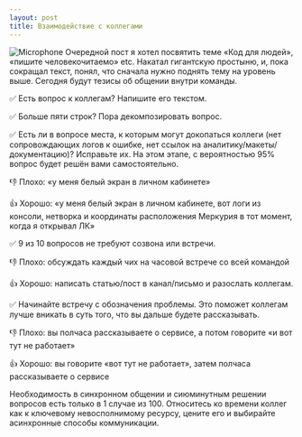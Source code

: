 ```yaml
---
layout: post
title: Взаимодействие с коллегами
---
```


<img class="blog-pic" src="https://scontent-waw1-1.cdninstagram.com/v/t51.2885-15/sh0.08/e35/p750x750/120851655_376024850191089_7015362036410103820_n.jpg?_nc_ht=scontent-waw1-1.cdninstagram.com&_nc_cat=109&_nc_ohc=2ePEJtOUybgAX_s2fx2&tp=1&oh=02efe45b365db99c537286da0b56efd3&oe=601E868F" alt="Microphone">
Очередной пост я хотел посвятить теме «Код для людей», «пишите человекочитаемо» etc. Накатал гигантскую простыню, и, пока сокращал текст, понял, что сначала нужно поднять тему на уровень выше. Сегодня будут тезисы об общении внутри команды.

✅ Есть вопрос к коллегам? Напишите его текстом.

✅ Больше пяти строк? Пора декомпозировать вопрос.

✅ Есть ли в вопросе места, к которым могут докопаться коллеги (нет сопровождающих логов к ошибке, нет ссылок на аналитику/макеты/документацию)? Исправьте их. На этом этапе, с вероятностью 95% вопрос будет решён вами самостоятельно.

👎 Плохо: «у меня белый экран в личном кабинете»

👍 Хорошо: «у меня белый экран в личном кабинете, вот логи из консоли, нетворка и координаты расположения Меркурия в тот момент, когда я открывал ЛК»

✅ 9 из 10 вопросов не требуют созвона или встречи.

👎 Плохо: обсуждать каждый чих на часовой встрече со всей командой

👍 Хорошо: написать статью/пост в канал/письмо и разослать коллегам.

✅ Начинайте встречу с обозначения проблемы. Это поможет коллегам лучше вникать в суть того, что вы дальше будете рассказывать.

👎 Плохо: вы полчаса рассказываете о сервисе, а потом говорите «и вот тут не работает»

👍 Хорошо: вы говорите «вот тут не работает», затем полчаса рассказываете о сервисе

Необходимость в синхронном общении и сиюминутным решении вопросов есть только в 1 случае из 100. Относитесь ко времени коллег как к ключевому невосполнимому ресурсу, цените его и выбирайте асинхронные способы коммуникации.
